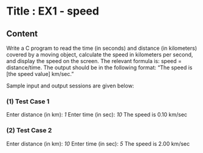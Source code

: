 # Title : EX1 - speed

## Content

Write a C program to read the time (in seconds) and distance (in kilometers) covered by a moving object, calculate the speed in kilometers per second, and display the speed on the screen. The relevant formula is: speed = distance/time. The output should be in the following format: “The speed is [the speed value] km/sec.”

Sample input and output sessions are given below:

### (1) Test Case 1

Enter distance (in km):
_1_
Enter time (in sec):
_10_
The speed is 0.10 km/sec

### (2) Test Case 2

Enter distance (in km):
_10_
Enter time (in sec):
_5_
The speed is 2.00 km/sec
